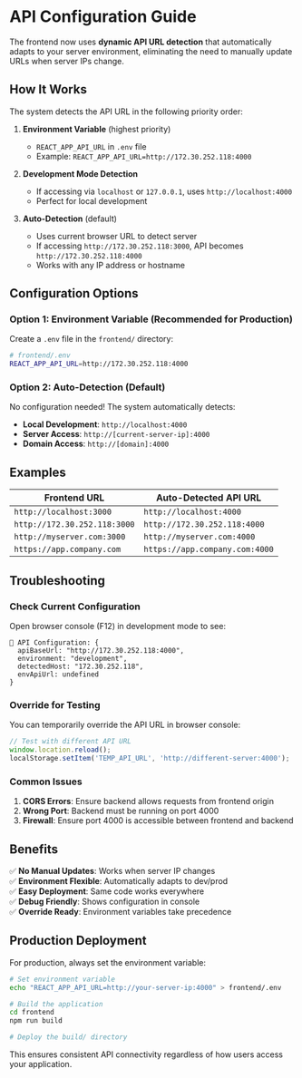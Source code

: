 # API Configuration Guide

The frontend now uses **dynamic API URL detection** that automatically adapts to your server environment, eliminating the need to manually update URLs when server IPs change.

## How It Works

The system detects the API URL in the following priority order:

1. **Environment Variable** (highest priority)
   - `REACT_APP_API_URL` in `.env` file
   - Example: `REACT_APP_API_URL=http://172.30.252.118:4000`

2. **Development Mode Detection**
   - If accessing via `localhost` or `127.0.0.1`, uses `http://localhost:4000`
   - Perfect for local development

3. **Auto-Detection** (default)
   - Uses current browser URL to detect server
   - If accessing `http://172.30.252.118:3000`, API becomes `http://172.30.252.118:4000`
   - Works with any IP address or hostname

## Configuration Options

### Option 1: Environment Variable (Recommended for Production)

Create a `.env` file in the `frontend/` directory:

```bash
# frontend/.env
REACT_APP_API_URL=http://172.30.252.118:4000
```

### Option 2: Auto-Detection (Default)

No configuration needed! The system automatically detects:

- **Local Development**: `http://localhost:4000`
- **Server Access**: `http://[current-server-ip]:4000`
- **Domain Access**: `http://[domain]:4000`

## Examples

| Frontend URL | Auto-Detected API URL |
|--------------|----------------------|
| `http://localhost:3000` | `http://localhost:4000` |
| `http://172.30.252.118:3000` | `http://172.30.252.118:4000` |
| `http://myserver.com:3000` | `http://myserver.com:4000` |
| `https://app.company.com` | `https://app.company.com:4000` |

## Troubleshooting

### Check Current Configuration

Open browser console (F12) in development mode to see:

```
🔧 API Configuration: {
  apiBaseUrl: "http://172.30.252.118:4000",
  environment: "development",
  detectedHost: "172.30.252.118",
  envApiUrl: undefined
}
```

### Override for Testing

You can temporarily override the API URL in browser console:

```javascript
// Test with different API URL
window.location.reload();
localStorage.setItem('TEMP_API_URL', 'http://different-server:4000');
```

### Common Issues

1. **CORS Errors**: Ensure backend allows requests from frontend origin
2. **Wrong Port**: Backend must be running on port 4000
3. **Firewall**: Ensure port 4000 is accessible between frontend and backend

## Benefits

✅ **No Manual Updates**: Works when server IP changes  
✅ **Environment Flexible**: Automatically adapts to dev/prod  
✅ **Easy Deployment**: Same code works everywhere  
✅ **Debug Friendly**: Shows configuration in console  
✅ **Override Ready**: Environment variables take precedence  

## Production Deployment

For production, always set the environment variable:

```bash
# Set environment variable
echo "REACT_APP_API_URL=http://your-server-ip:4000" > frontend/.env

# Build the application
cd frontend
npm run build

# Deploy the build/ directory
```

This ensures consistent API connectivity regardless of how users access your application. 